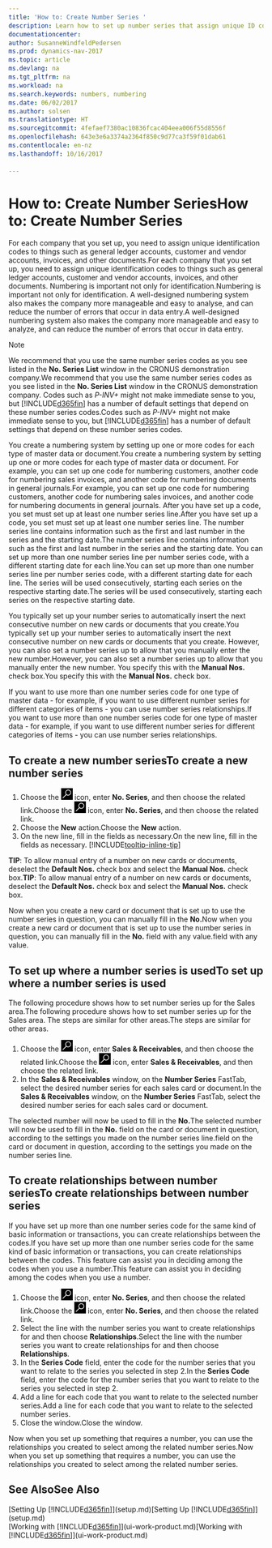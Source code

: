 ```yaml
---
title: 'How to: Create Number Series '
description: Learn how to set up number series that assign unique ID codes to accounts and documents in Dynamics NAV.
documentationcenter: 
author: SusanneWindfeldPedersen
ms.prod: dynamics-nav-2017
ms.topic: article
ms.devlang: na
ms.tgt_pltfrm: na
ms.workload: na
ms.search.keywords: numbers, numbering
ms.date: 06/02/2017
ms.author: solsen
ms.translationtype: HT
ms.sourcegitcommit: 4fefaef7380ac10836fcac404eea006f55d8556f
ms.openlocfilehash: 643e3e6a3374a2364f850c9d77ca3f59f01dab61
ms.contentlocale: en-nz
ms.lasthandoff: 10/16/2017

---
```

# <a name="how-to-create-number-series"></a><span data-ttu-id="74175-103">How to: Create Number Series</span><span class="sxs-lookup"><span data-stu-id="74175-103">How to: Create Number Series</span></span>
<span data-ttu-id="74175-104">For each company that you set up, you need to assign unique identification codes to things such as general ledger accounts, customer and vendor accounts, invoices, and other documents.</span><span class="sxs-lookup"><span data-stu-id="74175-104">For each company that you set up, you need to assign unique identification codes to things such as general ledger accounts, customer and vendor accounts, invoices, and other documents.</span></span> <span data-ttu-id="74175-105">Numbering is important not only for identification.</span><span class="sxs-lookup"><span data-stu-id="74175-105">Numbering is important not only for identification.</span></span> <span data-ttu-id="74175-106">A well-designed numbering system also makes the company more manageable and easy to analyse, and can reduce the number of errors that occur in data entry.</span><span class="sxs-lookup"><span data-stu-id="74175-106">A well-designed numbering system also makes the company more manageable and easy to analyze, and can reduce the number of errors that occur in data entry.</span></span>

> [!NOTE]  
>   <span data-ttu-id="74175-107">We recommend that you use the same number series codes as you see listed in the **No. Series List** window in the CRONUS demonstration company.</span><span class="sxs-lookup"><span data-stu-id="74175-107">We recommend that you use the same number series codes as you see listed in the **No. Series List** window in the CRONUS demonstration company.</span></span> <span data-ttu-id="74175-108">Codes such as *P-INV+* might not make immediate sense to you, but [!INCLUDE[d365fin](includes/d365fin_md.md)] has a number of default settings that depend on these number series codes.</span><span class="sxs-lookup"><span data-stu-id="74175-108">Codes such as *P-INV+* might not make immediate sense to you, but [!INCLUDE[d365fin](includes/d365fin_md.md)] has a number of default settings that depend on these number series codes.</span></span>

<span data-ttu-id="74175-109">You create a numbering system by setting up one or more codes for each type of master data or document.</span><span class="sxs-lookup"><span data-stu-id="74175-109">You create a numbering system by setting up one or more codes for each type of master data or document.</span></span> <span data-ttu-id="74175-110">For example, you can set up one code for numbering customers, another code for numbering sales invoices, and another code for numbering documents in general journals.</span><span class="sxs-lookup"><span data-stu-id="74175-110">For example, you can set up one code for numbering customers, another code for numbering sales invoices, and another code for numbering documents in general journals.</span></span> <span data-ttu-id="74175-111">After you have set up a code, you set must set up at least one number series line.</span><span class="sxs-lookup"><span data-stu-id="74175-111">After you have set up a code, you set must set up at least one number series line.</span></span> <span data-ttu-id="74175-112">The number series line contains information such as the first and last number in the series and the starting date.</span><span class="sxs-lookup"><span data-stu-id="74175-112">The number series line contains information such as the first and last number in the series and the starting date.</span></span> <span data-ttu-id="74175-113">You can set up more than one number series line per number series code, with a different starting date for each line.</span><span class="sxs-lookup"><span data-stu-id="74175-113">You can set up more than one number series line per number series code, with a different starting date for each line.</span></span> <span data-ttu-id="74175-114">The series will be used consecutively, starting each series on the respective starting date.</span><span class="sxs-lookup"><span data-stu-id="74175-114">The series will be used consecutively, starting each series on the respective starting date.</span></span>

<span data-ttu-id="74175-115">You typically set up your number series to automatically insert the next consecutive number on new cards or documents that you create.</span><span class="sxs-lookup"><span data-stu-id="74175-115">You typically set up your number series to automatically insert the next consecutive number on new cards or documents that you create.</span></span> <span data-ttu-id="74175-116">However, you can also set a number series up to allow that you manually enter the new number.</span><span class="sxs-lookup"><span data-stu-id="74175-116">However, you can also set a number series up to allow that you manually enter the new number.</span></span> <span data-ttu-id="74175-117">You specify this with the **Manual Nos.** check box.</span><span class="sxs-lookup"><span data-stu-id="74175-117">You specify this with the **Manual Nos.** check box.</span></span>

<span data-ttu-id="74175-118">If you want to use more than one number series code for one type of master data - for example, if you want to use different number series for different categories of items - you can use number series relationships.</span><span class="sxs-lookup"><span data-stu-id="74175-118">If you want to use more than one number series code for one type of master data - for example, if you want to use different number series for different categories of items - you can use number series relationships.</span></span>

## <a name="to-create-a-new-number-series"></a><span data-ttu-id="74175-119">To create a new number series</span><span class="sxs-lookup"><span data-stu-id="74175-119">To create a new number series</span></span>
1. <span data-ttu-id="74175-120">Choose the ![Search for Page or Report](media/ui-search/search_small.png "Search for Page or Report icon") icon, enter **No. Series**, and then choose the related link.</span><span class="sxs-lookup"><span data-stu-id="74175-120">Choose the ![Search for Page or Report](media/ui-search/search_small.png "Search for Page or Report icon") icon, enter **No. Series**, and then choose the related link.</span></span>
2. <span data-ttu-id="74175-121">Choose the **New** action.</span><span class="sxs-lookup"><span data-stu-id="74175-121">Choose the **New** action.</span></span>
3. <span data-ttu-id="74175-122">On the new line, fill in the fields as necessary.</span><span class="sxs-lookup"><span data-stu-id="74175-122">On the new line, fill in the fields as necessary.</span></span> [!INCLUDE[tooltip-inline-tip](includes/tooltip-inline-tip_md.md)]

<span data-ttu-id="74175-123">**TIP**: To allow manual entry of a number on new cards or documents, deselect the **Default Nos.** check box and select the **Manual Nos.** check box.</span><span class="sxs-lookup"><span data-stu-id="74175-123">**TIP**: To allow manual entry of a number on new cards or documents, deselect the **Default Nos.** check box and select the **Manual Nos.** check box.</span></span>

<span data-ttu-id="74175-124">Now when you create a new card or document that is set up to use the number series in question, you can manually fill in the **No.**</span><span class="sxs-lookup"><span data-stu-id="74175-124">Now when you create a new card or document that is set up to use the number series in question, you can manually fill in the **No.**</span></span> <span data-ttu-id="74175-125">field with any value.</span><span class="sxs-lookup"><span data-stu-id="74175-125">field with any value.</span></span>  

## <a name="to-set-up-where-a-number-series-is-used"></a><span data-ttu-id="74175-126">To set up where a number series is used</span><span class="sxs-lookup"><span data-stu-id="74175-126">To set up where a number series is used</span></span>
<span data-ttu-id="74175-127">The following procedure shows how to set number series up for the Sales area.</span><span class="sxs-lookup"><span data-stu-id="74175-127">The following procedure shows how to set number series up for the Sales area.</span></span> <span data-ttu-id="74175-128">The steps are similar for other areas.</span><span class="sxs-lookup"><span data-stu-id="74175-128">The steps are similar for other areas.</span></span>
1. <span data-ttu-id="74175-129">Choose the ![Search for Page or Report](media/ui-search/search_small.png "Search for Page or Report icon") icon, enter **Sales & Receivables**, and then choose the related link.</span><span class="sxs-lookup"><span data-stu-id="74175-129">Choose the ![Search for Page or Report](media/ui-search/search_small.png "Search for Page or Report icon") icon, enter **Sales & Receivables**, and then choose the related link.</span></span>
2. <span data-ttu-id="74175-130">In the **Sales & Receivables** window, on the **Number Series** FastTab, select the desired number series for each sales card or document.</span><span class="sxs-lookup"><span data-stu-id="74175-130">In the **Sales & Receivables** window, on the **Number Series** FastTab, select the desired number series for each sales card or document.</span></span>

<span data-ttu-id="74175-131">The selected number will now be used to fill in the **No.**</span><span class="sxs-lookup"><span data-stu-id="74175-131">The selected number will now be used to fill in the **No.**</span></span> <span data-ttu-id="74175-132">field on the card or document in question, according to the settings you made on the number series line.</span><span class="sxs-lookup"><span data-stu-id="74175-132">field on the card or document in question, according to the settings you made on the number series line.</span></span>

## <a name="to-create-relationships-between-number-series"></a><span data-ttu-id="74175-133">To create relationships between number series</span><span class="sxs-lookup"><span data-stu-id="74175-133">To create relationships between number series</span></span>
<span data-ttu-id="74175-134">If you have set up more than one number series code for the same kind of basic information or transactions, you can create relationships between the codes.</span><span class="sxs-lookup"><span data-stu-id="74175-134">If you have set up more than one number series code for the same kind of basic information or transactions, you can create relationships between the codes.</span></span> <span data-ttu-id="74175-135">This feature can assist you in deciding among the codes when you use a number.</span><span class="sxs-lookup"><span data-stu-id="74175-135">This feature can assist you in deciding among the codes when you use a number.</span></span>

1. <span data-ttu-id="74175-136">Choose the ![Search for Page or Report](media/ui-search/search_small.png "Search for Page or Report icon") icon, enter **No. Series**, and then choose the related link.</span><span class="sxs-lookup"><span data-stu-id="74175-136">Choose the ![Search for Page or Report](media/ui-search/search_small.png "Search for Page or Report icon") icon, enter **No. Series**, and then choose the related link.</span></span>
2. <span data-ttu-id="74175-137">Select the line with the number series you want to create relationships for and then choose **Relationships**.</span><span class="sxs-lookup"><span data-stu-id="74175-137">Select the line with the number series you want to create relationships for and then choose **Relationships**.</span></span>
3. <span data-ttu-id="74175-138">In the **Series Code** field, enter the code for the number series that you want to relate to the series you selected in step 2.</span><span class="sxs-lookup"><span data-stu-id="74175-138">In the **Series Code** field, enter the code for the number series that you want to relate to the series you selected in step 2.</span></span>
4. <span data-ttu-id="74175-139">Add a line for each code that you want to relate to the selected number series.</span><span class="sxs-lookup"><span data-stu-id="74175-139">Add a line for each code that you want to relate to the selected number series.</span></span>
5. <span data-ttu-id="74175-140">Close the window.</span><span class="sxs-lookup"><span data-stu-id="74175-140">Close the window.</span></span>

<span data-ttu-id="74175-141">Now when you set up something that requires a number, you can use the relationships you created to select among the related number series.</span><span class="sxs-lookup"><span data-stu-id="74175-141">Now when you set up something that requires a number, you can use the relationships you created to select among the related number series.</span></span>

## <a name="see-also"></a><span data-ttu-id="74175-142">See Also</span><span class="sxs-lookup"><span data-stu-id="74175-142">See Also</span></span>
<span data-ttu-id="74175-143">[Setting Up [!INCLUDE[d365fin](includes/d365fin_md.md)]](setup.md)</span><span class="sxs-lookup"><span data-stu-id="74175-143">[Setting Up [!INCLUDE[d365fin](includes/d365fin_md.md)]](setup.md)</span></span>  
<span data-ttu-id="74175-144">[Working with [!INCLUDE[d365fin](includes/d365fin_md.md)]](ui-work-product.md)</span><span class="sxs-lookup"><span data-stu-id="74175-144">[Working with [!INCLUDE[d365fin](includes/d365fin_md.md)]](ui-work-product.md)</span></span>  


